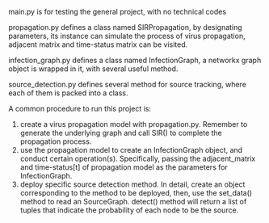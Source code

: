 main.py is for testing the general project, 
with no technical codes

propagation.py defines a class named 
SIRPropagation, by designating parameters, 
its instance can simulate the process of 
virus propagation, adjacent matrix and 
time-status matrix can be visited. 

infection_graph.py defines a class named
InfectionGraph, a networkx graph object
is wrapped in it, with several useful method.

source_detection.py defines several method
for source tracking, where each of them is
packed into a class.

A common procedure to run this project is:
1. create a virus propagation model with 
propagation.py. Remember to generate the 
underlying graph and call SIR() to complete
the propagation process.
2. use the propagation model to create an 
InfectionGraph object, and conduct certain
operation(s).
Specifically, passing the adjacent_matrix and
time-status[t] of propagation model as the 
parameters for InfectionGraph.
3. deploy specific source detection method.
In detail, create an object corresponding to
the method to be deployed, then, use the 
set_data() method to read an SourceGraph.
detect() method will return a list of tuples
that indicate the probability of each node to 
be the source.

